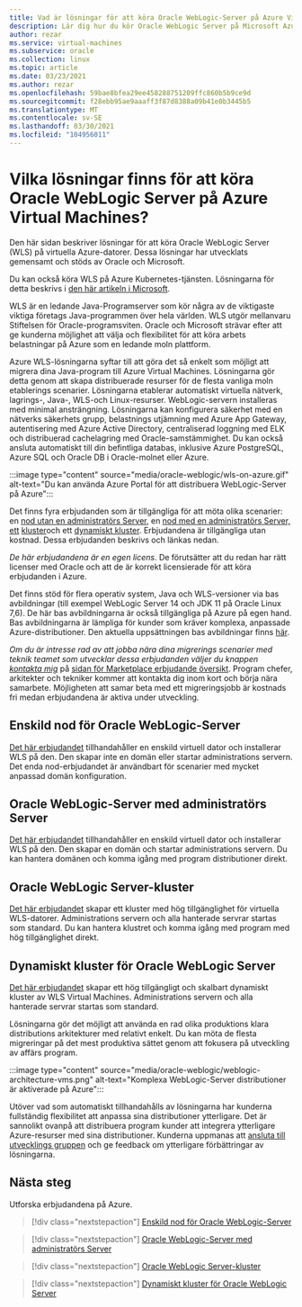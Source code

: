 ```yaml
---
title: Vad är lösningar för att köra Oracle WebLogic-Server på Azure Virtual Machines
description: Lär dig hur du kör Oracle WebLogic Server på Microsoft Azure Virtual Machines.
author: rezar
ms.service: virtual-machines
ms.subservice: oracle
ms.collection: linux
ms.topic: article
ms.date: 03/23/2021
ms.author: rezar
ms.openlocfilehash: 59bae8bfea29ee458288751209ffc860b5b9ce9d
ms.sourcegitcommit: f28ebb95ae9aaaff3f87d8388a09b41e0b3445b5
ms.translationtype: MT
ms.contentlocale: sv-SE
ms.lasthandoff: 03/30/2021
ms.locfileid: "104956011"
---
```

# <a name="what-are-solutions-for-running-oracle-weblogic-server-on-azure-virtual-machines"></a>Vilka lösningar finns för att köra Oracle WebLogic Server på Azure Virtual Machines?

Den här sidan beskriver lösningar för att köra Oracle WebLogic Server (WLS) på virtuella Azure-datorer. Dessa lösningar har utvecklats gemensamt och stöds av Oracle och Microsoft.

Du kan också köra WLS på Azure Kubernetes-tjänsten. Lösningarna för detta beskrivs i [den här artikeln i Microsoft](./weblogic-aks.md).

WLS är en ledande Java-Programserver som kör några av de viktigaste viktiga företags Java-programmen över hela världen. WLS utgör mellanvaru Stiftelsen för Oracle-programsviten. Oracle och Microsoft strävar efter att ge kunderna möjlighet att välja och flexibilitet för att köra arbets belastningar på Azure som en ledande moln plattform.

Azure WLS-lösningarna syftar till att göra det så enkelt som möjligt att migrera dina Java-program till Azure Virtual Machines. Lösningarna gör detta genom att skapa distribuerade resurser för de flesta vanliga moln etablerings scenarier. Lösningarna etablerar automatiskt virtuella nätverk, lagrings-, Java-, WLS-och Linux-resurser. WebLogic-servern installeras med minimal ansträngning. Lösningarna kan konfigurera säkerhet med en nätverks säkerhets grupp, belastnings utjämning med Azure App Gateway, autentisering med Azure Active Directory, centraliserad loggning med ELK och distribuerad cachelagring med Oracle-samstämmighet. Du kan också ansluta automatiskt till din befintliga databas, inklusive Azure PostgreSQL, Azure SQL och Oracle DB i Oracle-molnet eller Azure. 

:::image type="content" source="media/oracle-weblogic/wls-on-azure.gif" alt-text="Du kan använda Azure Portal för att distribuera WebLogic-Server på Azure":::

Det finns fyra erbjudanden som är tillgängliga för att möta olika scenarier: en [nod utan en administratörs Server](https://portal.azure.com/#create/oracle.20191001-arm-oraclelinux-wls20191001-arm-oraclelinux-wls), en [nod med en administratörs Server, ett](https://portal.azure.com/#create/oracle.20191009-arm-oraclelinux-wls-admin20191009-arm-oraclelinux-wls-admin) [kluster](https://portal.azure.com/#create/oracle.20191007-arm-oraclelinux-wls-cluster20191007-arm-oraclelinux-wls-cluster)och ett [dynamiskt kluster](https://portal.azure.com/#create/oracle.20191021-arm-oraclelinux-wls-dynamic-cluster20191021-arm-oraclelinux-wls-dynamic-cluster). Erbjudandena är tillgängliga utan kostnad. Dessa erbjudanden beskrivs och länkas nedan.

_De här erbjudandena är en egen licens_. De förutsätter att du redan har rätt licenser med Oracle och att de är korrekt licensierade för att köra erbjudanden i Azure.

Det finns stöd för flera operativ system, Java och WLS-versioner via bas avbildningar (till exempel WebLogic Server 14 och JDK 11 på Oracle Linux 7,6). De här bas avbildningarna är också tillgängliga på Azure på egen hand. Bas avbildningarna är lämpliga för kunder som kräver komplexa, anpassade Azure-distributioner. Den aktuella uppsättningen bas avbildningar finns [här](https://azuremarketplace.microsoft.com/marketplace/apps?search=WebLogic%20Server%20Base%20Image&page=1).

_Om du är intresse rad av att jobba nära dina migrerings scenarier med teknik teamet som utvecklar dessa erbjudanden väljer du knappen [kontakta mig](https://azuremarketplace.microsoft.com/marketplace/apps/oracle.oraclelinux-wls-cluster?tab=Overview)_ på [sidan för Marketplace erbjudande översikt](https://azuremarketplace.microsoft.com/marketplace/apps/oracle.oraclelinux-wls-cluster?tab=Overview). Program chefer, arkitekter och tekniker kommer att kontakta dig inom kort och börja nära samarbete. Möjligheten att samar beta med ett migreringsjobb är kostnads fri medan erbjudandena är aktiva under utveckling.

## <a name="oracle-weblogic-server-single-node"></a>Enskild nod för Oracle WebLogic-Server

[Det här erbjudandet](https://portal.azure.com/#create/oracle.20191001-arm-oraclelinux-wls20191001-arm-oraclelinux-wls) tillhandahåller en enskild virtuell dator och installerar WLS på den. Den skapar inte en domän eller startar administrations servern. Det enda nod-erbjudandet är användbart för scenarier med mycket anpassad domän konfiguration.

## <a name="oracle-weblogic-server-with-admin-server"></a>Oracle WebLogic-Server med administratörs Server

[Det här erbjudandet](https://portal.azure.com/#create/oracle.20191009-arm-oraclelinux-wls-admin20191009-arm-oraclelinux-wls-admin) tillhandahåller en enskild virtuell dator och installerar WLS på den. Den skapar en domän och startar administrations servern. Du kan hantera domänen och komma igång med program distributioner direkt.

## <a name="oracle-weblogic-server-cluster"></a>Oracle WebLogic Server-kluster

[Det här erbjudandet](https://portal.azure.com/#create/oracle.20191007-arm-oraclelinux-wls-cluster20191007-arm-oraclelinux-wls-cluster) skapar ett kluster med hög tillgänglighet för virtuella WLS-datorer. Administrations servern och alla hanterade servrar startas som standard. Du kan hantera klustret och komma igång med program med hög tillgänglighet direkt.

## <a name="oracle-weblogic-server-dynamic-cluster"></a>Dynamiskt kluster för Oracle WebLogic Server

[Det här erbjudandet](https://portal.azure.com/#create/oracle.20191021-arm-oraclelinux-wls-dynamic-cluster20191021-arm-oraclelinux-wls-dynamic-cluster) skapar ett hög tillgängligt och skalbart dynamiskt kluster av WLS Virtual Machines. Administrations servern och alla hanterade servrar startas som standard.

Lösningarna gör det möjligt att använda en rad olika produktions klara distributions arkitekturer med relativt enkelt. Du kan möta de flesta migreringar på det mest produktiva sättet genom att fokusera på utveckling av affärs program.

:::image type="content" source="media/oracle-weblogic/weblogic-architecture-vms.png" alt-text="Komplexa WebLogic-Server distributioner är aktiverade på Azure":::

Utöver vad som automatiskt tillhandahålls av lösningarna har kunderna fullständig flexibilitet att anpassa sina distributioner ytterligare. Det är sannolikt ovanpå att distribuera program kunder att integrera ytterligare Azure-resurser med sina distributioner. Kunderna uppmanas att [ansluta till utvecklings gruppen](https://azuremarketplace.microsoft.com/marketplace/apps/oracle.oraclelinux-wls-cluster?tab=Overview) och ge feedback om ytterligare förbättringar av lösningarna.

## <a name="next-steps"></a>Nästa steg

Utforska erbjudandena på Azure.

> [!div class="nextstepaction"]
> [Enskild nod för Oracle WebLogic-Server](https://portal.azure.com/#create/oracle.20191001-arm-oraclelinux-wls20191001-arm-oraclelinux-wls)

> [!div class="nextstepaction"]
> [Oracle WebLogic-Server med administratörs Server](https://portal.azure.com/#create/oracle.20191009-arm-oraclelinux-wls-admin20191009-arm-oraclelinux-wls-admin)

> [!div class="nextstepaction"]
> [Oracle WebLogic Server-kluster](https://portal.azure.com/#create/oracle.20191007-arm-oraclelinux-wls-cluster20191007-arm-oraclelinux-wls-cluster)

> [!div class="nextstepaction"]
> [Dynamiskt kluster för Oracle WebLogic Server](https://portal.azure.com/#create/oracle.20191021-arm-oraclelinux-wls-dynamic-cluster20191021-arm-oraclelinux-wls-dynamic-cluster)
